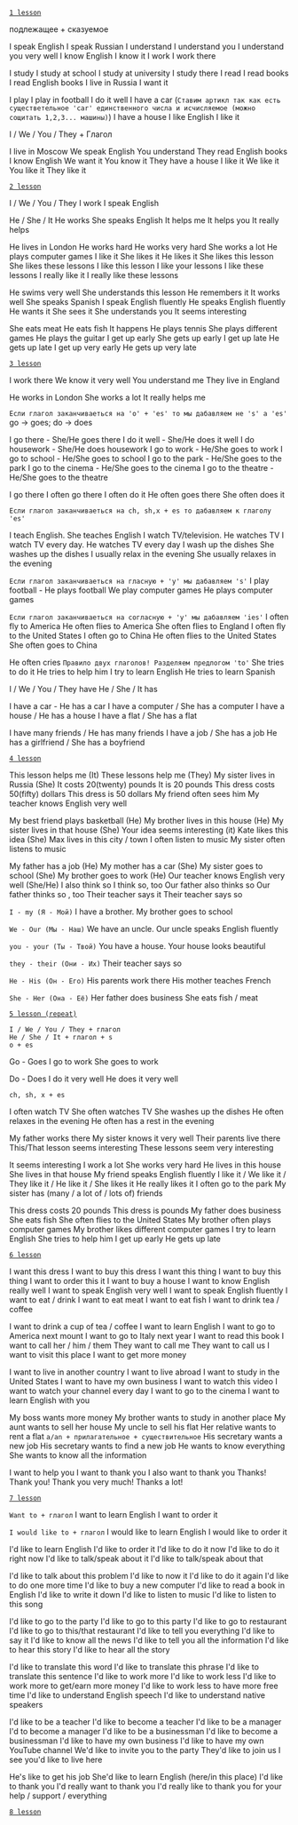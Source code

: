 [`1 lesson`](https://www.youtube.com/watch?v=1nHDPfECzXs&index=1&list=PL3KDFIV9zTkzKyHAKHhZSIWfRZwY6UBNX)

подлежащее + сказуемое

I speak English
I speak Russian
I understand
I understand you
I understand you very well
I know English
I know it
I work
I work there

I study
I study at school
I study at university
I study there
I read
I read books
I read English books
I live in Russia
I want it

I play
I play in football
I do it well
I have a car (`Ставим артикл так как есть существетельное 'car' единственного числа и исчисляемое (можно сощитать 1,2,3... машины)`)
I have a house
I like English
I like it

I / We / You / They + Глагол

I live in Moscow
We speak English
You understand
They read English books
I know English
We want it
You know it
They have a house
I like it
We like it
You like it
They like it

[`2 lesson`](https://www.youtube.com/watch?v=Nr9THy3r-ho&index=3&list=PL3KDFIV9zTkzKyHAKHhZSIWfRZwY6UBNX)

I / We / You / They
I work
I speak English

He / She / It
He works
She speaks English
It helps me
It helps you
It really helps

He lives in London
He works hard
He works very hard
She works a lot
He plays computer games
I like it
She likes it
He likes it
She likes this lesson
She likes these lessons
I like this lesson
I like your lessons
I like these lessons
I really like it
I really like these lessons

He swims very well
She understands this lesson
He remembers it
It works well
She speaks Spanish
I speak English fluently
He speaks English fluently
He wants it
She sees it
She understands you
It seems interesting

She eats meat
He eats fish
It happens
He plays tennis
She plays different games
He plays the guitar
I get up early
She gets up early
I get up late
He gets up late
I get up very early
He gets up very late

[`3 lesson`](https://www.youtube.com/watch?v=Zf1Kxwm4Bh0&list=PL3KDFIV9zTkzKyHAKHhZSIWfRZwY6UBNX&index=5)

I work there
We know it very well
You understand me
They live in England

He works in London
She works a lot
It really helps me

`Если глагол заканчиваеться на 'o' + 'es' то мы дабавляем не 's' а 'es'`
go -> goes; do -> does

I go there - She/He goes there
I do it well - She/He does it well
I do housework - She/He does housework
I go to work - He/She goes to work
I go to school - He/She goes to school
I go to the park - He/She goes to the park
I go to the cinema - He/She goes to the cinema
I go to the theatre - He/She goes to the theatre

I go there
I often go there
I often do it
He often goes there
She often does it

`Если глагол заканчиваеться на ch, sh,x + es то дабавляем к глаголу 'es'`

I teach English. She teaches English
I watch TV/television. He watches TV
I watch TV every day. He watches TV every day
I wash up the dishes
She washes up the dishes
I usually relax in the evening
She usually relaxes in the evening

`Если глагол заканчиваеться на гласную + 'y' мы дабавляем 's'`
I play football - He plays football
We play computer games
He plays computer games

`Если глагол заканчиваеться на согласную + 'y' мы дабавляем 'ies'`
I often fly to America
He often flies to America
She often flies to England
I often fly to the United States
I often go to China
He often flies to the United States
She often goes to China

He often cries
`Правило двух глаголов! Разделяем предлогом 'to'`
She tries to do it
He tries to help him
I try to learn English
He tries to learn Spanish

I / We / You / They have
He / She / It has

I have a car - He has a car
I have a computer / She has a computer
I have a house / He has a house
I have a flat / She has a flat

I have many friends / He has many friends
I have a job / She has a job
He has a girlfriend / She has a boyfriend

[`4 lesson`](https://www.youtube.com/watch?v=HQWfe-HBg50&list=PL3KDFIV9zTkzKyHAKHhZSIWfRZwY6UBNX&index=7)

This lesson helps me (It)
These lessons help me (They)
My sister lives in Russia (She)
It costs 20(twenty) pounds
It is 20 pounds
This dress costs 50(fifty) dollars
This dress is 50 dollars
My friend often sees him
My teacher knows English very well

My best friend plays basketball (He)
My brother lives in this house (He)
My sister lives in that house (She)
Your idea seems interesting (it)
Kate likes this idea (She)
Max lives in this city / town
I often listen to music
My sister often listens to music

My father has a job (He)
My mother has a car (She)
My sister goes to school (She)
My brother goes to work (He)
Our teacher knows English very well (She/He)
I also think so
I think so, too
Our father also thinks so
Our father thinks so , too
Their teacher says it
Their teacher says so

`I - my (Я - Мой)`
I have a brother. My brother goes to school

`We - Our (Мы - Наш)`
We have an uncle. Our uncle speaks English fluently

`you - your (Ты - Твой)`
You have a house. Your house looks beautiful

`they - their (Они - Их)`
Their teacher says so

`He - His (Он - Его)`
His parents work there
His mother teaches French

`She - Her (Она - Её)`
Her father does business
She eats fish / meat

[`5 lesson (repeat)`](https://www.youtube.com/watch?v=x9v5Snadtag&index=9&list=PL3KDFIV9zTkzKyHAKHhZSIWfRZwY6UBNX)

```
I / We / You / They + глагол
He / She / It + глагол + s
o + es
```

Go - Goes
I go to work
She goes to work

Do - Does
I do it very well
He does it very well

`ch, sh, x + es`

I often watch TV
She often watches TV
She washes up the dishes
He often relaxes in the evening
He often has a rest in the evening

My father works there
My sister knows it very well
Their parents live there
This/That lesson seems interesting
These lessons seem very interesting

It seems interesting
I work a lot
She works very hard
He lives in this house
She lives in that house
My friend speaks English fluently
I like it / We like it / They like it / He like it / She likes it
He really likes it
I often go to the park
My sister has (many / a lot of / lots of) friends

This dress costs 20 pounds
This dress is pounds
My father does business
She eats fish
She often flies to the United States
My brother often plays computer games
My brother likes different computer games
I try to learn English
She tries to help him
I get up early
He gets up late

[`6 lesson`](https://www.youtube.com/watch?v=iI4ubo2Myok&list=PL3KDFIV9zTkzKyHAKHhZSIWfRZwY6UBNX&index=13)

I want this dress
I want to buy this dress
I want this thing
I want to buy this thing
I want to order this it
I want to buy a house
I want to know English really well
I want to speak English very well
I want to speak English fluently
I want to eat / drink
I want to eat meat
I want to eat fish
I want to drink tea / coffee

I want to drink a cup of tea / coffee
I want to learn English
I want to go to America next mount
I want to go to Italy next year
I want to read this book
I want to call her / him / them
They want to call me
They want to call us
I want to visit this place
I want to get more money

I want to live in another country
I want to live abroad
I want to study in the United States
I want to have my own business
I want to watch this video
I want to watch your channel every day
I want to go to the cinema
I want to learn English with you

My boss wants more money
My brother wants to study in another place
My aunt wants to sell her house
My uncle to sell his flat
Her relative wants to rent a flat
`a/an + прилагательное + существительное`
His secretary wants a new job
His secretary wants to find a new job
He wants to know everything
She wants to know all the information

I want to help you
I want to thank you
I also want to thank you
Thanks! Thank you!
Thank you very much! Thanks a lot!

[`7 lesson`](https://www.youtube.com/watch?v=crmUCtK2J-E&list=PL3KDFIV9zTkzKyHAKHhZSIWfRZwY6UBNX&index=15)

`Want to + глагол`
I want to learn English
I want to order it

`I would like to + глагол`
I would like to learn English
I would like to order it

I'd like to learn English
I'd like to order it
I'd like to do it now
I'd like to do it right now
I'd like to talk/speak about it
I'd like to talk/speak about that

I'd like to talk about this problem
I'd like to now it
I'd like to do it again
I'd like to do one more time
I'd like to buy a new computer
I'd like to read a book in English
I'd like to write it down
I'd like to listen to music
I'd like to listen to this song

I'd like to go to the party
I'd like to go to this party
I'd like to go to restaurant
I'd like to go to this/that restaurant
I'd like to tell you everything
I'd like to say it
I'd like to know all the news
I'd like to tell you all the information
I'd like to hear this story
I'd like to hear all the story

I'd like to translate this word
I'd like to translate this phrase
I'd like to translate this sentence
I'd like to work more
I'd like to work less
I'd like to work more to get/earn more money
I'd like to work less to have more free time
I'd like to understand English speech
I'd like to understand native speakers

I'd like to be a teacher
I'd like to become a teacher
I'd like to be a manager
I'd to become a manager
I'd like to be a businessman
I'd like to become a businessman
I'd like to have my own business
I'd like to have my own YouTube channel
We'd like to invite you to the party
They'd like to join us
I see you'd like to live here

He's like to get his job
She'd like to learn English (here/in this place)
I'd like to thank you
I'd really want to thank you
I'd really like to thank you for your help / support / everything

[`8 lesson`](https://www.youtube.com/watch?v=s-jHjH5UgUQ&index=17&list=PL3KDFIV9zTkzKyHAKHhZSIWfRZwY6UBNX)
